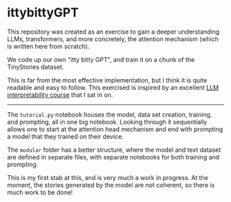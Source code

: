 # ittybittyGPT

This repository was created as an exercise to gain a deeper understanding LLMs, transformers, and more concretely, the attention mechanism (which is written here from scratch). 

We code up our own "itty bitty GPT", and train it on a chunk of the TinyStories dataset. 

This is far from the most effective implementation, but I think it is quite readable and easy to follow. This exercised is inspired by an excellent [LLM interpretability course](https://github.com/mines-opt-ml/decoding-gpt) that I sat in on. 

------

The `tutorial.py` notebook houses the model, data set creation, training, and prompting, all in one big notebook. Looking through it sequentially allows one to start at the attention head mechanism and end with prompting a model that they trained on their device. 

The `modular` folder has a better structure, where the model and text dataset are defined in separate files, with separate notebooks for both training and prompting. 

This is my first stab at this, and is very much a work in progress. At the moment, the stories generated by the model are not coherent, so there is much work to be done! 

